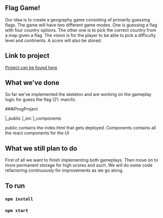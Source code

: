 ## Flag Game!

Our idea is to create a geography game consisting of primarily guessing flags. The game will have two different game modes. One is guessing a flag with four country options. The other one is to pick the correct country from a map given a flag. 
The vision is for the player to be able to pick a difficulty level and continents. 
A score will also be stored.

## Link to project

[Project can be found here](https://flagmaster-ea8b8.firebaseapp.com/ "Firebase App: Flagmaster")


## What we've done

So far we've implemented the skeleton and are working on the gameplay logic for guess the flag (21. march).

###iProgProject

|_public
|_src
    |_components


public contains the index.html that gets deployed. 
Components contains all the react components for the UI


## What we still plan to do

First of all we want to finish implementing both gameplays. Then move on to more permanent storage for high scores and such. We will do some code refactoring continuously for improvements as we go along.

## To run
### `npm install`
### `npm start`

